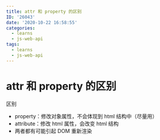 ```yaml
---
title: attr 和 property 的区别
ID: '26043'
date: '2020-10-22 16:58:55'
categories:
  - learns
  - js-web-api
tags:
  - learns
  - js-web-api
---
```


# attr 和 property 的区别

区别

- property：修改对象属性，不会体现到 html 结构中（尽量用）
- attribute：修改 html 属性，会改变 html 结构
- 两者都有可能引起 DOM 重新渲染

